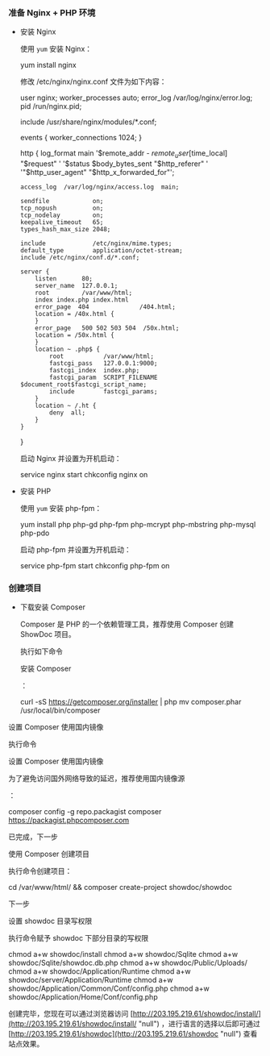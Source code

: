 ### 准备 Nginx + PHP 环境

-   安装 Nginx
    
    使用  `yum`  安装 Nginx：
    
    yum install nginx
    
    修改  /etc/nginx/nginx.conf  文件为如下内容：
    
    user nginx;
    worker_processes auto;
    error_log /var/log/nginx/error.log;
    pid /run/nginx.pid;
    
    include /usr/share/nginx/modules/*.conf;
    
    events {
        worker_connections 1024;
    }
    
    http {
        log_format  main  '$remote_addr - $remote_user [$time_local] "$request" '
                          '$status $body_bytes_sent "$http_referer" '
                          '"$http_user_agent" "$http_x_forwarded_for"';
    
        access_log  /var/log/nginx/access.log  main;
    
        sendfile            on;
        tcp_nopush          on;
        tcp_nodelay         on;
        keepalive_timeout   65;
        types_hash_max_size 2048;
    
        include             /etc/nginx/mime.types;
        default_type        application/octet-stream;
        include /etc/nginx/conf.d/*.conf;
    
        server {
            listen       80;
            server_name  127.0.0.1;
            root         /var/www/html;
            index index.php index.html
            error_page  404              /404.html;
            location = /40x.html {
            }
            error_page   500 502 503 504  /50x.html;
            location = /50x.html {
            }
            location ~ .php$ {
                root           /var/www/html;
                fastcgi_pass   127.0.0.1:9000;
                fastcgi_index  index.php;
                fastcgi_param  SCRIPT_FILENAME  $document_root$fastcgi_script_name;
                include        fastcgi_params;
            }
            location ~ /.ht {
                deny  all;
            }
        }
    }
    
    启动 Nginx 并设置为开机启动：
    
    service nginx start
    chkconfig nginx on
-   安装 PHP
    
    使用  `yum`  安装 php-fpm：
    
    yum install php php-gd php-fpm php-mcrypt php-mbstring php-mysql php-pdo
    
    启动 php-fpm 并设置为开机启动：
    
    service php-fpm start
    chkconfig php-fpm on
    

### 创建项目

-   下载安装 Composer
    
    Composer 是 PHP 的一个依赖管理工具，推荐使用 Composer 创建 ShowDoc 项目。
    
    执行如下命令
    
    安装 Composer
    
    ：
    
    curl -sS https://getcomposer.org/installer | php
    mv composer.phar /usr/local/bin/composer

设置 Composer 使用国内镜像

执行命令

设置 Composer 使用国内镜像

为了避免访问国外网络导致的延迟，推荐使用国内镜像源

：

composer config -g repo.packagist composer https://packagist.phpcomposer.com

已完成，下一步

使用 Composer 创建项目

执行命令创建项目：

cd /var/www/html/ && composer create-project  showdoc/showdoc

下一步

设置 showdoc 目录写权限

执行命令赋予 showdoc 下部分目录的写权限

chmod a+w showdoc/install
chmod a+w showdoc/Sqlite
chmod a+w showdoc/Sqlite/showdoc.db.php
chmod a+w showdoc/Public/Uploads/
chmod a+w showdoc/Application/Runtime
chmod a+w showdoc/server/Application/Runtime
chmod a+w showdoc/Application/Common/Conf/config.php
chmod a+w showdoc/Application/Home/Conf/config.php

创建完毕，您现在可以通过浏览器访问  [http://203.195.219.61/showdoc/install/](http://203.195.219.61/showdoc/install/ "null")  ，进行语言的选择以后即可通过  [http://203.195.219.61/showdoc](http://203.195.219.61/showdoc "null")  查看站点效果。
<!--stackedit_data:
eyJoaXN0b3J5IjpbMTk2ODM3NTE3Nl19
-->